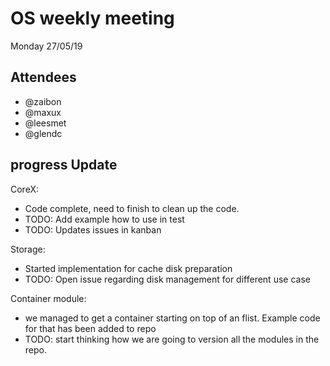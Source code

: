 # OS weekly meeting

Monday 27/05/19

## Attendees

- @zaibon
- @maxux
- @leesmet
- @glendc


## progress Update

CoreX:

- Code complete, need to finish to clean up the code.
- TODO: Add example how to use in test
- TODO: Updates issues in kanban

Storage:

- Started implementation for cache disk preparation
- TODO: Open issue regarding disk management for different use case

Container module:

- we managed to get a container starting on top of an flist. Example code for that has been added to repo
- TODO: start thinking how we are going to version all the modules in the repo.
